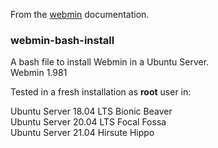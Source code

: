 From the [webmin](https://www.webmin.com/deb.html) documentation.

### webmin-bash-install

A bash file to install Webmin in a Ubuntu Server.<br>
Webmin 1.981

Tested in a fresh installation as __root__ user in:

Ubuntu Server 18.04 LTS Bionic Beaver<br>
Ubuntu Server 20.04 LTS Focal Fossa<br>
Ubuntu Server 21.04 Hirsute Hippo<br>
